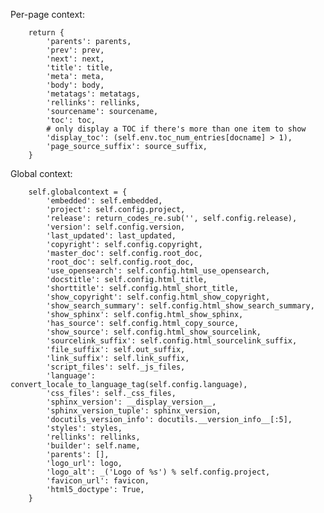Per-page context:

        return {
            'parents': parents,
            'prev': prev,
            'next': next,
            'title': title,
            'meta': meta,
            'body': body,
            'metatags': metatags,
            'rellinks': rellinks,
            'sourcename': sourcename,
            'toc': toc,
            # only display a TOC if there's more than one item to show
            'display_toc': (self.env.toc_num_entries[docname] > 1),
            'page_source_suffix': source_suffix,
        }

Global context:

        self.globalcontext = {
            'embedded': self.embedded,
            'project': self.config.project,
            'release': return_codes_re.sub('', self.config.release),
            'version': self.config.version,
            'last_updated': last_updated,
            'copyright': self.config.copyright,
            'master_doc': self.config.root_doc,
            'root_doc': self.config.root_doc,
            'use_opensearch': self.config.html_use_opensearch,
            'docstitle': self.config.html_title,
            'shorttitle': self.config.html_short_title,
            'show_copyright': self.config.html_show_copyright,
            'show_search_summary': self.config.html_show_search_summary,
            'show_sphinx': self.config.html_show_sphinx,
            'has_source': self.config.html_copy_source,
            'show_source': self.config.html_show_sourcelink,
            'sourcelink_suffix': self.config.html_sourcelink_suffix,
            'file_suffix': self.out_suffix,
            'link_suffix': self.link_suffix,
            'script_files': self._js_files,
            'language': convert_locale_to_language_tag(self.config.language),
            'css_files': self._css_files,
            'sphinx_version': __display_version__,
            'sphinx_version_tuple': sphinx_version,
            'docutils_version_info': docutils.__version_info__[:5],
            'styles': styles,
            'rellinks': rellinks,
            'builder': self.name,
            'parents': [],
            'logo_url': logo,
            'logo_alt': _('Logo of %s') % self.config.project,
            'favicon_url': favicon,
            'html5_doctype': True,
        }
